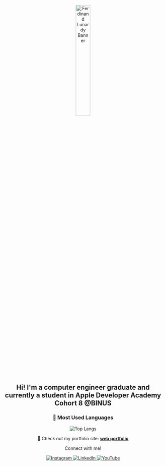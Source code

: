 <!-- Banner Image -->
<p align="center">
  <img src="https://github.com/Lunardy2509/Lunardy2509/blob/main/Lunardy2509%20Github%20Banner.png" alt="Ferdinand Lunardy Banner" width="30%">
</p>

<h2 align="center">Hi! I'm a computer engineer graduate and currently a student in Apple Developer Academy Cohort 8 @BINUS</h2>

<!-- Optional Typing Text
<p align="center">
  <img src="https://readme-typing-svg.demolab.com?font=Fira+Code&pause=1000&center=true&vCenter=true&multiline=true&width=435&lines=Hmm.+I+am+who+I+am%2C+after+all%2C+and+I+wish+people+could+just+understand+me+better." alt="Typing SVG" />
</p>
-->

<!-- Centered GitHub Top Languages -->
<div align="center">

### 🎯 Most Used Languages

![Top Langs](https://github-readme-stats.vercel.app/api/top-langs/?username=Lunardy2509&theme=vue-dark&show_icons=true&hide_border=true&layout=compact)

</div>

<!-- Portfolio Website Link -->
<p align="center">
  🚀 Check out my portfolio site:  
  <a href="https://lunardy2509.github.io" target="_blank"><strong>web portfolio</strong></a>
</p>

<!-- Footer (Contact Section) -->
<p align="center">Connect with me!</p>

<p align="center">
  <a href="https://www.instagram.com/ferdinand_lunardy" target="_blank">
    <img src="https://img.shields.io/badge/Instagram-%23E4405F.svg?style=for-the-badge&logo=Instagram&logoColor=white" alt="Instagram"/>
  </a>
  <a href="https://www.linkedin.com/in/ferdinand-lunardy-503648219/" target="_blank">
    <img src="https://img.shields.io/badge/LinkedIn-%230077B5.svg?style=for-the-badge&logo=Linkedin&logoColor=white" alt="LinkedIn"/>
  </a>
  <a href="https://www.youtube.com/@ferdinandlunardy867" target="_blank">
    <img src="https://img.shields.io/badge/YouTube-%23FF0000.svg?style=for-the-badge&logo=YouTube&logoColor=white" alt="YouTube"/>
  </a>
</p>

